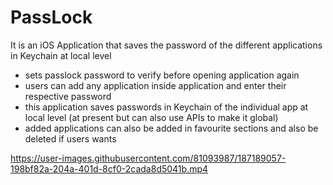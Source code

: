 # PassLock
It is an iOS Application that saves the password of the different applications in Keychain at local level

* sets passlock password to verify before opening application again
* users can add any application inside application and enter their respective password 
* this application saves passwords in Keychain of the individual app at local level (at present but can also use APIs to make it global)
* added applications can also be added in favourite sections and also be deleted if users wants


https://user-images.githubusercontent.com/81093987/187189057-198bf82a-204a-401d-8cf0-2cada8d5041b.mp4

